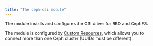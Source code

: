 ```yaml
---
title: "The ceph-csi module"
---
```


The module installs and configures the CSI driver for RBD and CephFS.

The module is configured by [Custom Resources](cr.html), which allows you to connect more than one Ceph cluster (UUIDs must be different).
